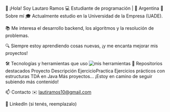 👋 ¡Hola! Soy Lautaro Ramos
💻 Estudiante de programación | 📍 Argentina
🚀 Sobre mí
🎓 Actualmente estudio en la Universidad de la Empresa (UADE).

📚 Me interesa el desarrollo backend, los algoritmos y la resolución de problemas.

🔍 Siempre estoy aprendiendo cosas nuevas, ¡y me encanta mejorar mis proyectos!

🛠️ Tecnologías y herramientas que uso
<img src="https://skillicons.dev/icons?i=java,python,git,github,vscode,linux" alt="mis herramientas" />
📁 Repositorios destacados
Proyecto	Descripción
EjercicioPractica	Ejercicios prácticos con estructuras TDA en Java
Más proyectos...	¡Estoy en camino de seguir subiendo más contenido!

📫 Contacto
✉️ lautiramos10@gmail.com

💼 LinkedIn (si tenés, reemplazalo)

